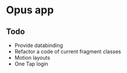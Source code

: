 # Opus app


## Todo 
 
- Provide databinding
- Refactor a code of current fragment classes
- Motion layouts
- One Tap login

